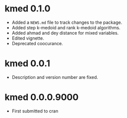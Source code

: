 # kmed 0.1.0

* Added a `NEWS.md` file to track changes to the package.
* Added step k-medoid and rank k-medoid algorithms.
* Added ahmad and dey distance for mixed variables.
* Edited vignette.
* Deprecated coocurance.

# kmed 0.0.1

* Description and version number are fixed.

# kmed 0.0.0.9000

* First submitted to cran


